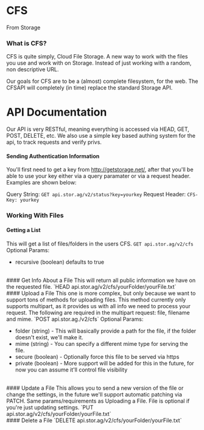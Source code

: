 CFS
======
From Storage


### What is CFS?
CFS is quite simply, Cloud File Storage. A new way to work with the files you use and work with on Storage. Instead of just working with a random, non descriptive URL.

Our goals for CFS are to be a (almost) complete filesystem, for the web. The CFSAPI will completely (in time) replace the standard Storage API.



API Documentation
=================
Our API is very RESTful, meaning everything is accessed via HEAD, GET, POST, DELETE, etc. We also use a simple key based authing system for the api, to track requests and verify privs.

#### Sending Authentication Information
You'll first need to get a key from http://getstorage.net/, after that you'll be able to use your key either via a query paramater or via a request header. Examples are shown below:

Query String: `GET api.stor.ag/v2/status?key=yourkey` 
Request Header: `CFS-Key: yourkey`
<br>
### Working With Files
#### Getting a List
This will get a list of files/folders in the users CFS. 
`GET api.stor.ag/v2/cfs`
Optional Params:
* recursive (boolean) defaults to true 
<br>
#### Get Info About a File
This will return all public information we have on the requested file. 
`HEAD api.stor.ag/v2/cfs/yourFolder/yourFile.txt`
<br>
#### Upload a File
This one is more complex, but only because we want to support tons of methods for uploading files. This method currently only supports multipart, as it provides us with all info we need to process your request. The following are required in the multipart request: file, filename and mime. 
`POST api.stor.ag./v2/cfs`
Optional Params:

* folder (string) - This will basically provide a path for the file, if the folder doesn't exist, we'll make it. 
* mime (string) - You can specify a different mime type for serving the file.
* secure (boolean) - Optionally force this file to be served via https
* private (boolean) - More support will be added for this in the future, for now you can assume it'll control file visibility
<br>
#### Update a File
This allows you to send a new version of the file or change the settings, in the future we'll support automatic patching via PATCH. Same params/requirements as Uploading a File. File is optional if you're just updating settings.
`PUT api.stor.ag/v2/cfs/yourFolder/yourFile.txt` 
<br>
#### Delete a File
`DELETE api.stor.ag/v2/cfs/yourFolder/yourFile.txt`
